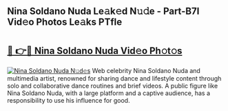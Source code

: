 ## Nina Soldano Nuda Le𝚊k𝚎d N𝚞𝚍e - Part-B7I Vid𝚎o Photos Le𝚊ks PTfIe

# <h2><a href="http://fbbo5zf.evod.top/?m=Nina+Soldano+Nuda">🔗 👉🔴 Nina Soldano Nuda Vid𝚎o Ph𝚘t𝚘s</a></h2>

[![Nina Soldano Nuda N𝚞d𝚎s](https://i.imgur.com/8V9OHl7.gif)](http://fbbo5zf.evod.top/?m=Nina+Soldano+Nuda)
Web celebrity Nina Soldano Nuda and multimedia artist, renowned for sharing dance and lifestyle content through solo and collaborative dance routines and brief videos. A public figure like Nina Soldano Nuda, with a large platform and a captive audience, has a responsibility to use his influence for good. 
